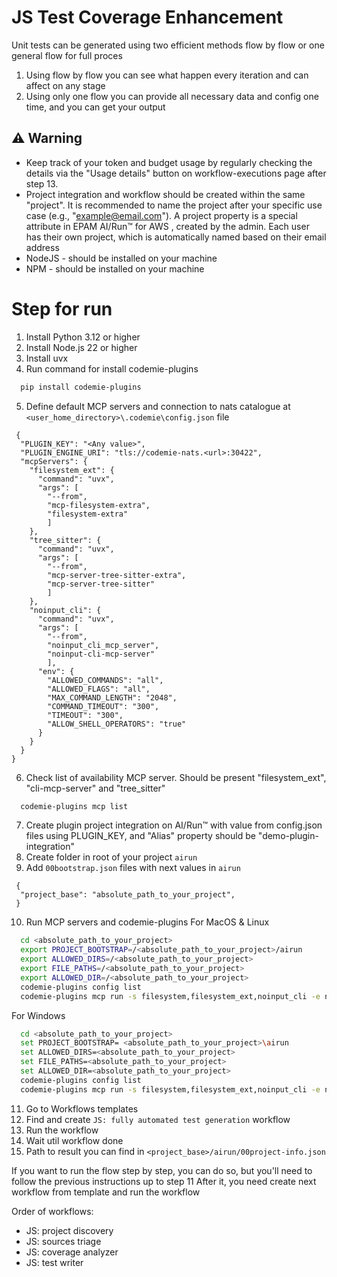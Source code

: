 # JS Test Coverage Enhancement

Unit tests can be generated using two efficient methods flow by flow or one general flow for full proces

1. Using flow by flow you can see what happen every iteration and can affect on any stage
2. Using only one flow you can provide all necessary data and config one time, and you can get your output


## ⚠️ Warning

- Keep track of your token and budget usage by regularly checking the details via the "Usage details" button on workflow-executions page after step 13.
- Project integration and workflow should be created within the same "project". It is recommended to name the project after your specific use case (e.g., "example@email.com"). 
  A project property is a special attribute in EPAM AI/Run™ for AWS , created by the admin. Each user has their own project, which is automatically named based on their email address
- NodeJS - should be installed on your machine
- NPM - should be installed on your machine

# Step for run
1. Install Python 3.12 or higher
2. Install Node.js 22 or higher
3. Install uvx
4. Run command for install codemie-plugins
```bash
  pip install codemie-plugins
```
5. Define default MCP servers and connection to nats catalogue at ```<user_home_directory>\.codemie\config.json``` file 
```
 {
  "PLUGIN_KEY": "<Any value>",
  "PLUGIN_ENGINE_URI": "tls://codemie-nats.<url>:30422",
  "mcpServers": {
    "filesystem_ext": {
      "command": "uvx",
      "args": [
        "--from",
        "mcp-filesystem-extra",
        "filesystem-extra"
        ]
    },
    "tree_sitter": {
      "command": "uvx",
      "args": [
        "--from",
        "mcp-server-tree-sitter-extra",
        "mcp-server-tree-sitter"
        ]
    },
    "noinput_cli": {
      "command": "uvx",
      "args": [
        "--from",
        "noinput_cli_mcp_server",
        "noinput-cli-mcp-server"
        ],
      "env": {
        "ALLOWED_COMMANDS": "all",
        "ALLOWED_FLAGS": "all",
        "MAX_COMMAND_LENGTH": "2048",
        "COMMAND_TIMEOUT": "300",
        "TIMEOUT": "300",
        "ALLOW_SHELL_OPERATORS": "true"
      }
    }
  }
}
   ```
6. Check list of availability MCP server. Should be present "filesystem_ext", "cli-mcp-server" and "tree_sitter"
```bash
  codemie-plugins mcp list
```
7. Create plugin project integration on AI/Run™ with value from config.json files using PLUGIN_KEY, and "Alias" property should be  "demo-plugin-integration"
8. Create folder in root of your project ```airun```
9. Add ```00bootstrap.json``` files with next values in ```airun```
```
 {
  "project_base": "absolute_path_to_your_project",  
 }
```
10. Run MCP servers and codemie-plugins
    For MacOS & Linux
```bash
  cd <absolute_path_to_your_project>
  export PROJECT_BOOTSTRAP=/<absolute_path_to_your_project>/airun
  export ALLOWED_DIRS=/<absolute_path_to_your_project>
  export FILE_PATHS=/<absolute_path_to_your_project>
  export ALLOWED_DIR=/<absolute_path_to_your_project>
  codemie-plugins config list
  codemie-plugins mcp run -s filesystem,filesystem_ext,noinput_cli -e noinput_cli=ALLOWED_DIR -e filesystem_ext=ALLOWED_DIR,PROJECT_BOOTSTRAP
```
For Windows
```bash
  cd <absolute_path_to_your_project>
  set PROJECT_BOOTSTRAP= <absolute_path_to_your_project>\airun
  set ALLOWED_DIRS=<absolute_path_to_your_project>
  set FILE_PATHS=<absolute_path_to_your_project>
  set ALLOWED_DIR=<absolute_path_to_your_project>
  codemie-plugins config list
  codemie-plugins mcp run -s filesystem,filesystem_ext,noinput_cli -e noinput_cli=ALLOWED_DIR -e filesystem_ext=ALLOWED_DIR,PROJECT_BOOTSTRAP
```
11. Go to Workflows templates 
12. Find and create  ```JS: fully automated test generation``` workflow 
13. Run the workflow
14. Wait util workflow done
15. Path to result you can find in ```<project_base>/airun/00project-info.json```


If you want to run the flow step by step, you can do so, but you'll need to follow the previous instructions up to step 11
After it, you need create next workflow from template and run the workflow

Order of workflows:
- JS: project discovery
- JS: sources triage
- JS: coverage analyzer
- JS: test writer